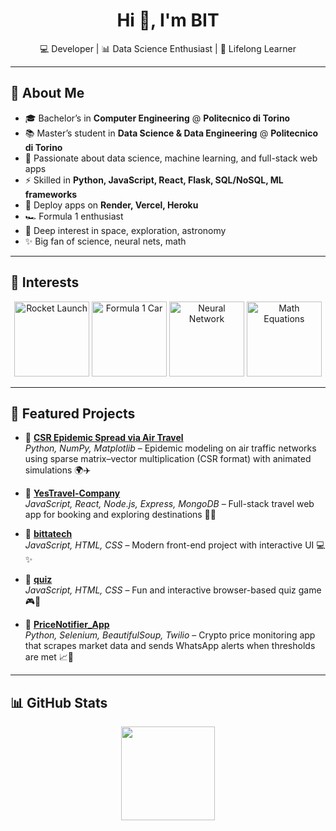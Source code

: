 <h1 align="center">
  Hi 👋, I'm BIT
</h1>

<p align="center">
  💻 Developer | 📊 Data Science Enthusiast | 🚀 Lifelong Learner
</p>

---

## 🧭 About Me

- 🎓 Bachelor’s in **Computer Engineering** @ **Politecnico di Torino**  
- 📚 Master’s student in **Data Science & Data Engineering** @ **Politecnico di Torino**  
- 🌱 Passionate about data science, machine learning, and full-stack web apps  
- ⚡ Skilled in **Python, JavaScript, React, Flask, SQL/NoSQL, ML frameworks**  
- 🚀 Deploy apps on **Render, Vercel, Heroku**  
- 🏎️ Formula 1 enthusiast  
- 🌌 Deep interest in space, exploration, astronomy  
- ✨ Big fan of science, neural nets, math  

---

## 🎯 Interests

<p align="center">
  <!-- Rocket -->
  <img src="https://media1.giphy.com/media/v1.Y2lkPTc5MGI3NjExemJrNHZsMDlvZDVueG4xM2p5NHAxN3U2bGd4M2xxc2hqZXpoODFuYSZlcD12MV9pbnRlcm5hbF9naWZfYnlfaWQmY3Q9Zw/z8YJDrT2OG1Og/giphy.gif" width="120" alt="Rocket Launch"/>
  
  <!-- Formula 1 / Car -->
  <img src="https://media0.giphy.com/media/v1.Y2lkPTc5MGI3NjExODh1eDNhaXdxYWZ1ZzRldWhzcTMzNDA3cnhqOGM0d2h0MXp4NWJtaSZlcD12MV9pbnRlcm5hbF9naWZfYnlfaWQmY3Q9Zw/YknAouVrcbkiDvWUOR/giphy.gif" width="120" alt="Formula 1 Car"/>
  
  <!-- Neural Networks / AI -->
  <img src="https://media1.giphy.com/media/v1.Y2lkPTc5MGI3NjExcmJucW5pbjhxYzJ1ejlseGtsMjVwbGtreDl0Z3luYmNoaGg3dm9rcyZlcD12MV9pbnRlcm5hbF9naWZfYnlfaWQmY3Q9Zw/jTfWjqMBgcZW4w4WFq/giphy.gif" width="120" alt="Neural Network"/>
  
  <!-- Math / Equations -->
  <img src="https://media3.giphy.com/media/v1.Y2lkPTc5MGI3NjExNXc3bzRkY2cwanJtcnhiMXR3dDlxMmhrbTN1MDRsYnhmYWhzcHBzYSZlcD12MV9pbnRlcm5hbF9naWZfYnlfaWQmY3Q9Zw/zPbnEgxsPJOJSD3qfr/giphy.gif" width="120" alt="Math Equations"/>
</p>

---
## 🚀 Featured Projects

- 🔹 [**CSR Epidemic Spread via Air Travel**](https://github.com/BitwodedSeleshiDemissie/Epidemic-Spreading-via-CSR)  
  *Python, NumPy, Matplotlib* – Epidemic modeling on air traffic networks using sparse matrix–vector multiplication (CSR format) with animated simulations 🌍✈️  

- 🔹 [**YesTravel-Company**](https://github.com/BitwodedSeleshiDemissie/YesTravel-Company)  
  *JavaScript, React, Node.js, Express, MongoDB* – Full-stack travel web app for booking and exploring destinations 🧳🌐  

- 🔹 [**bittatech**](https://github.com/BitwodedSeleshiDemissie/bittatech)  
  *JavaScript, HTML, CSS* – Modern front-end project with interactive UI 💻✨  

- 🔹 [**quiz**](https://github.com/BitwodedSeleshiDemissie/quiz)  
  *JavaScript, HTML, CSS* – Fun and interactive browser-based quiz game 🎮🧠  

- 🔹 [**PriceNotifier_App**](https://github.com/BitwodedSeleshiDemissie/PriceNotifier_App)  
  *Python, Selenium, BeautifulSoup, Twilio* – Crypto price monitoring app that scrapes market data and sends WhatsApp alerts when thresholds are met 📈📲  



---

## 📊 GitHub Stats

<p align="center">
  <img height="150" src="https://github-readme-stats.vercel.app/api/top-langs/?username=BitwodedSeleshiDemissie&layout=compact&theme=radical" />
</p>
